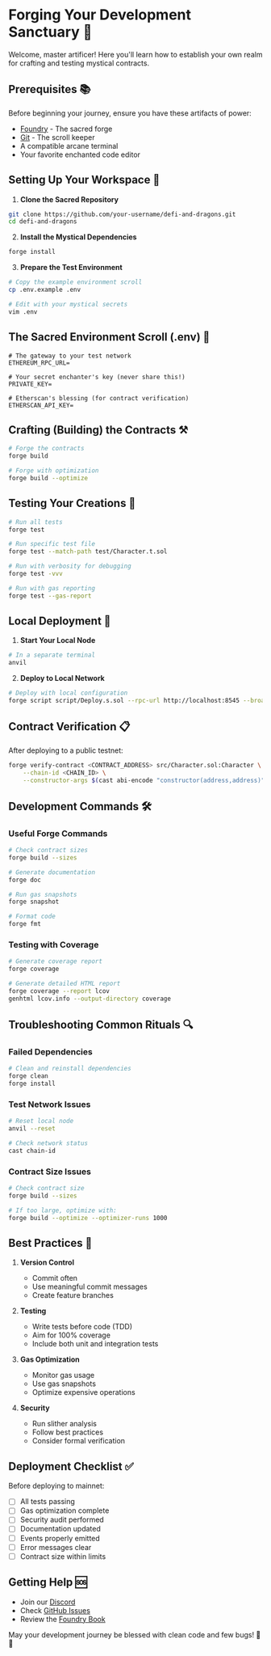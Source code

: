 # Forging Your Development Sanctuary 🏰

Welcome, master artificer! Here you'll learn how to establish your own realm for crafting and testing mystical contracts.

## Prerequisites 📚

Before beginning your journey, ensure you have these artifacts of power:

- [Foundry](https://book.getfoundry.sh/getting-started/installation.html) - The sacred forge
- [Git](https://git-scm.com/downloads) - The scroll keeper
- A compatible arcane terminal
- Your favorite enchanted code editor

## Setting Up Your Workspace 🔨

1. **Clone the Sacred Repository**
```bash
git clone https://github.com/your-username/defi-and-dragons.git
cd defi-and-dragons
```

2. **Install the Mystical Dependencies**
```bash
forge install
```

3. **Prepare the Test Environment**
```bash
# Copy the example environment scroll
cp .env.example .env

# Edit with your mystical secrets
vim .env
```

## The Sacred Environment Scroll (.env) 📜

```env
# The gateway to your test network
ETHEREUM_RPC_URL=

# Your secret enchanter's key (never share this!)
PRIVATE_KEY=

# Etherscan's blessing (for contract verification)
ETHERSCAN_API_KEY=
```

## Crafting (Building) the Contracts ⚒️

```bash
# Forge the contracts
forge build

# Forge with optimization
forge build --optimize
```

## Testing Your Creations 🧪

```bash
# Run all tests
forge test

# Run specific test file
forge test --match-path test/Character.t.sol

# Run with verbosity for debugging
forge test -vvv

# Run with gas reporting
forge test --gas-report
```

## Local Deployment 🚀

1. **Start Your Local Node**
```bash
# In a separate terminal
anvil
```

2. **Deploy to Local Network**
```bash
# Deploy with local configuration
forge script script/Deploy.s.sol --rpc-url http://localhost:8545 --broadcast
```

## Contract Verification 📋

After deploying to a public testnet:

```bash
forge verify-contract <CONTRACT_ADDRESS> src/Character.sol:Character \
    --chain-id <CHAIN_ID> \
    --constructor-args $(cast abi-encode "constructor(address,address)" <EQUIPMENT_ADDRESS> <RANDOM_ADDRESS>)
```

## Development Commands 🛠️

### Useful Forge Commands
```bash
# Check contract sizes
forge build --sizes

# Generate documentation
forge doc

# Run gas snapshots
forge snapshot

# Format code
forge fmt
```

### Testing with Coverage
```bash
# Generate coverage report
forge coverage

# Generate detailed HTML report
forge coverage --report lcov
genhtml lcov.info --output-directory coverage
```

## Troubleshooting Common Rituals 🔍

### Failed Dependencies
```bash
# Clean and reinstall dependencies
forge clean
forge install
```

### Test Network Issues
```bash
# Reset local node
anvil --reset

# Check network status
cast chain-id
```

### Contract Size Issues
```bash
# Check contract size
forge build --sizes

# If too large, optimize with:
forge build --optimize --optimizer-runs 1000
```

## Best Practices 📖

1. **Version Control**
   - Commit often
   - Use meaningful commit messages
   - Create feature branches

2. **Testing**
   - Write tests before code (TDD)
   - Aim for 100% coverage
   - Include both unit and integration tests

3. **Gas Optimization**
   - Monitor gas usage
   - Use gas snapshots
   - Optimize expensive operations

4. **Security**
   - Run slither analysis
   - Follow best practices
   - Consider formal verification

## Deployment Checklist ✅

Before deploying to mainnet:

- [ ] All tests passing
- [ ] Gas optimization complete
- [ ] Security audit performed
- [ ] Documentation updated
- [ ] Events properly emitted
- [ ] Error messages clear
- [ ] Contract size within limits

## Getting Help 🆘

- Join our [Discord](https://discord.gg/defi-dragons)
- Check [GitHub Issues](https://github.com/defi-dragons/issues)
- Review the [Foundry Book](https://book.getfoundry.sh/)

May your development journey be blessed with clean code and few bugs! 🙏✨ 